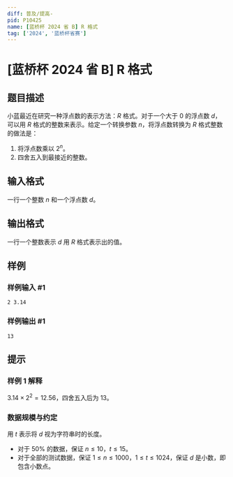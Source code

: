 ```yaml
---
diff: 普及/提高-
pid: P10425
name: [蓝桥杯 2024 省 B] R 格式
tag: ['2024', '蓝桥杯省赛']
---
```

# [蓝桥杯 2024 省 B] R 格式
## 题目描述

小蓝最近在研究一种浮点数的表示方法：$R$ 格式。对于一个大于 $0$ 的浮点数 $d$，可以用 $R$ 格式的整数来表示。给定一个转换参数 $n$，将浮点数转换为 $R$ 格式整数的做法是：
1. 将浮点数乘以 $2^n$。
2. 四舍五入到最接近的整数。
## 输入格式

一行一个整数 $n$ 和一个浮点数 $d$。
## 输出格式

一行一个整数表示 $d$ 用 $R$ 格式表示出的值。
## 样例

### 样例输入 #1
```
2 3.14
```
### 样例输出 #1
```
13
```
## 提示

### 样例 1 解释

$3.14 \times 2^2 = 12.56$，四舍五入后为 $13$。

### 数据规模与约定

用 $t$ 表示将 $d$ 视为字符串时的长度。

- 对于 $50\%$ 的数据，保证 $n \le 10$，$t \le 15$。
- 对于全部的测试数据，保证 $1 \le n \le 1000$，$1 \le t \le 1024$，保证 $d$ 是小数，即包含小数点。

